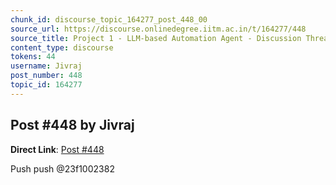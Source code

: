 ```yaml
---
chunk_id: discourse_topic_164277_post_448_00
source_url: https://discourse.onlinedegree.iitm.ac.in/t/164277/448
source_title: Project 1 - LLM-based Automation Agent - Discussion Thread [TDS Jan 2025]
content_type: discourse
tokens: 44
username: Jivraj
post_number: 448
topic_id: 164277
---
```


## Post #448 by Jivraj

**Direct Link**: [Post #448](https://discourse.onlinedegree.iitm.ac.in/t/164277/448)

Push push @23f1002382
